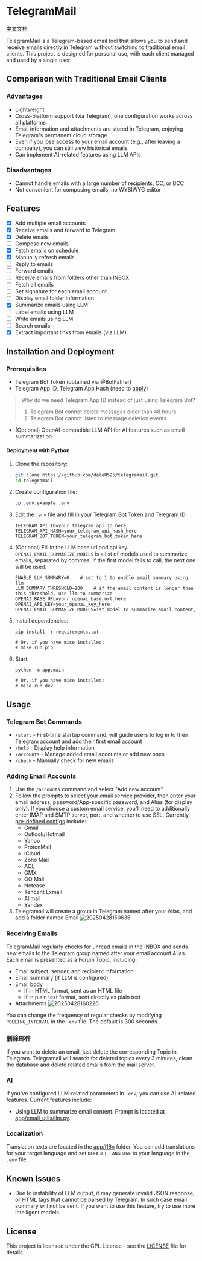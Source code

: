 # TelegramMail

[中文文档](./README_zh.md)

TelegramMail is a Telegram-based email tool that allows you to send and receive emails directly in Telegram without switching to traditional email clients. This project is designed for personal use, with each client managed and used by a single user.

## Comparison with Traditional Email Clients
### Advantages
- Lightweight
- Cross-platform support (via Telegram), one configuration works across all platforms
- Email information and attachments are stored in Telegram, enjoying Telegram's permanent cloud storage
- Even if you lose access to your email account (e.g., after leaving a company), you can still view historical emails
- Can implement AI-related features using LLM APIs

### Disadvantages
- Cannot handle emails with a large number of recipients, CC, or BCC
- Not convenient for composing emails, no WYSIWYG editor

## Features

- [x] Add multiple email accounts
- [x] Receive emails and forward to Telegram
- [x] Delete emails
- [ ] Compose new emails
- [x] Fetch emails on schedule
- [x] Manually refresh emails
- [ ] Reply to emails
- [ ] Forward emails
- [ ] Receive emails from folders other than INBOX
- [ ] Fetch all emails
- [ ] Set signature for each email account
- [ ] Display email folder information
- [x] Summarize emails using LLM
- [ ] Label emails using LLM
- [ ] Write emails using LLM
- [ ] Search emails
- [x] Extract important links from emails (via LLM)

## Installation and Deployment

### Prerequisites

- Telegram Bot Token (obtained via @BotFather)
- Telegram App ID, Telegram App Hash (need to [apply](https://core.telegram.org/api/obtaining_api_id))
> Why do we need Telegram App ID instead of just using Telegram Bot?
> 1. Telegram Bot cannot delete messages older than 48 hours
> 2. Telegram Bot cannot listen to message deletion events
- (Optional) OpenAI-compatible LLM API for AI features such as email summarization

#### Deployment with Python

1. Clone the repository:
   ```bash
   git clone https://github.com/dale0525/telegramail.git
   cd telegramail
   ```
2. Create configuration file:
   ```bash
   cp .env.example .env
   ```
3. Edit the `.env` file and fill in your Telegram Bot Token and Telegram ID:
   ```
   TELEGRAM_API_ID=your_telegram_api_id_here
   TELEGRAM_API_HASH=your_telegram_api_hash_here
   TELEGRAM_BOT_TOKEN=your_telegram_bot_token_here
   ```
4. (Optional) Fill in the LLM base url and api key. `OPENAI_EMAIL_SUMMARIZE_MODELS` is a list of models used to summarize emails, separated by commas. If the first model fails to call, the next one will be used.
   ```
   ENABLE_LLM_SUMMARY=0    # set to 1 to enable email summary using llm
   LLM_SUMMARY_THRESHOLD=200    # if the email content is longer than this threshold, use llm to summarize
   OPENAI_BASE_URL=your_openai_base_url_here
   OPENAI_API_KEY=your_openai_key_here
   OPENAI_EMAIL_SUMMARIZE_MODELS=1st_model_to_summarize_email_content,2nd_model_to_summarize_email_content
   ```
5. Install dependencies:
   ```
   pip install -r requirements.txt

   # Or, if you have mise installed:
   # mise run pip
   ```
6. Start:
   ```
   python -m app.main

   # Or, if you have mise installed:
   # mise run dev
   ```

## Usage

### Telegram Bot Commands

- `/start` - First-time startup command, will guide users to log in to their Telegram account and add their first email account
- `/help` - Display help information
- `/accounts` - Manage added email accounts or add new ones
- `/check` - Manually check for new emails

### Adding Email Accounts

1. Use the `/accounts` command and select "Add new account"
2. Follow the prompts to select your email service provider, then enter your email address, password/App-specific password, and Alias (for display only). If you choose a custom email service, you'll need to additionally enter IMAP and SMTP server, port, and whether to use SSL. Currently, [pre-defined configs](./app/email_utils/common_providers.py) include:
   - Gmail
   - Outlook/Hotmail
   - Yahoo
   - ProtonMail
   - iCloud
   - Zoho Mail
   - AOL
   - GMX
   - QQ Mail
   - Netease
   - Tencent Exmail
   - Alimail
   - Yandex
3. Telegramail will create a group in Telegram named after your Alias, and add a folder named Email
   ![20250428150635](https://imagehost.daletan.win/20250428150635.png)

### Receiving Emails

TelegramMail regularly checks for unread emails in the INBOX and sends new emails to the Telegram group named after your email account Alias. Each email is presented as a Forum Topic, including:
- Email subject, sender, and recipient information
- Email summary (if LLM is configured)
- Email body
  - If in HTML format, sent as an HTML file
  - If in plain text format, sent directly as plain text
- Attachments
![20250428160226](https://imagehost.daletan.win/20250428160226.png)

You can change the frequency of regular checks by modifying `POLLING_INTERVAL` in the `.env` file. The default is 300 seconds.

### 删除邮件

If you want to delete an email, just delete the corresponding Topic in Telegram. Telegramail will search for deleted topics every 3 minutes, clean the database and delete related emails from the mail server.

### AI

If you've configured LLM-related parameters in `.env`, you can use AI-related features. Current features include:
- Using LLM to summarize email content. Prompt is located at [app/email_utils/llm.py](./app/email_utils/llm.py).

### Localization

Translation texts are located in the [app/i18n](./app/i18n/) folder. You can add translations for your target language and set `DEFAULT_LANGUAGE` to your language in the `.env` file.

## Known Issues
- Due to instability of LLM output, it may generate invalid JSON response, or HTML tags that cannot be parsed by Telegram. In such case email summary will not be sent. If you want to use this feature, try to use more intelligent models.

## License
This project is licensed under the GPL License - see the [LICENSE](LICENSE) file for details
